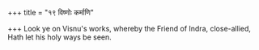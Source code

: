 +++
title = "१९ विष्णोः कर्माणि"

+++
Look ye on Visnu's works, whereby the Friend of Indra, close-allied,  
     Hath let his holy ways be seen.